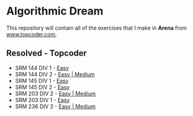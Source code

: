 # Algorithmic Dream
This repository will contain all of the exercises that I make in **Arena** from www.topcoder.com, 

## Resolved - Topcoder
* SRM 144 DIV 1 - [Easy](https://github.com/alexsotocx/algorithmicDream/tree/master/Topcoder/SRM%20144%20DIV%201)
* SRM 144 DIV 2 - [Easy | Medium](https://github.com/alexsotocx/algorithmicDream/tree/master/Topcoder/SRM%20144%20DIV%202)
* SRM 145 DIV 1 - [Easy](https://github.com/alexsotocx/algorithmicDream/tree/master/Topcoder/SRM%20145%20DIV%201)
* SRM 145 DIV 2 - [Easy](https://github.com/alexsotocx/algorithmicDream/tree/master/Topcoder/SRM%20145%20DIV%202)
* SRM 203 DIV 2 - [Easy | Medium](https://github.com/alexsotocx/algorithmicDream/tree/master/Topcoder/SRM%20203%20DIV%202)
* SRM 203 DIV 1 - [Easy](https://github.com/alexsotocx/algorithmicDream/tree/master/Topcoder/SRM%20203%20DIV%201)
* SRM 236 DIV 2 - [Easy | Medium](https://github.com/alexsotocx/algorithmicDream/tree/master/Topcoder/SRM%20236%20DIV%202)
